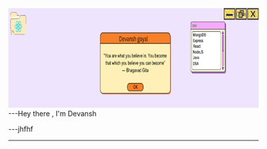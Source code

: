 <img src="./devansh%20goyal%20(2).png" width = "100%" height = "200px">
---Hey there , I'm Devansh

---jhfhf
<hr>
